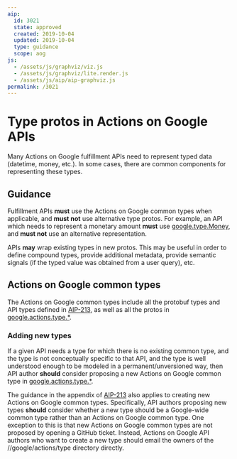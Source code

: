 ```yaml
---
aip:
  id: 3021
  state: approved
  created: 2019-10-04
  updated: 2019-10-04
  type: guidance
  scope: aog
js:
  - /assets/js/graphviz/viz.js
  - /assets/js/graphviz/lite.render.js
  - /assets/js/aip/aip-graphviz.js
permalink: /3021
---
```


# Type protos in Actions on Google APIs

Many Actions on Google fulfillment APIs need to represent typed data (datetime,
money, etc.). In some cases, there are common components for representing these
types.

## Guidance

Fulfillment APIs **must** use the Actions on Google common types when
applicable, and **must not** use alternative type protos. For example, an API
which needs to represent a monetary amount **must** use
[google.type.Money][money], and **must not** use an alternative representation.

APIs **may** wrap existing types in new protos. This may be useful in order to
define compound types, provide additional metadata, provide semantic signals
(if the typed value was obtained from a user query), etc.

## Actions on Google common types

The Actions on Google common types include all the protobuf types and API types
defined in [AIP-213][], as well as all the protos in
[google.actions.type.\*][actions-type].

### Adding new types

If a given API needs a type for which there is no existing common type, and the
type is not conceptually specific to that API, and the type is well understood
enough to be modeled in a permanent/unversioned way, then API author **should**
consider proposing a new Actions on Google common type in
[google.actions.type.\*][actions-type].

The guidance in the appendix of [AIP-213][] also applies to creating new
Actions on Google common types. Specifically, API authors proposing new types
**should** consider whether a new type should be a Google-wide common type
rather than an Actions on Google common type. One exception to this is that new
Actions on Google common types are not proposed by opening a GitHub ticket.
Instead, Actions on Google API authors who want to create a new type should
email the owners of the //google/actions/type directory directly.

<!-- prettier-ignore-start -->
[aip-213]: ../0213.md
[date]: https://github.com/googleapis/api-common-protos/tree/master/google/type/date.proto
[timeofday]: https://github.com/googleapis/api-common-protos/tree/master/google/type/timeofday.proto
[duration]: https://github.com/protocolbuffers/protobuf/tree/master/src/google/protobuf/duration.proto
[money]: https://github.com/googleapis/api-common-protos/tree/master/google/type/money.proto
[postaladdress]: https://github.com/googleapis/api-common-protos/tree/master/google/type/postal_address.proto
[type]: https://github.com/googleapis/api-common-protos/tree/master/google/type/
[actions-type]: https://github.com/googleapis/googleapis/tree/master/google/actions/type/
<!-- prettier-ignore-end -->

